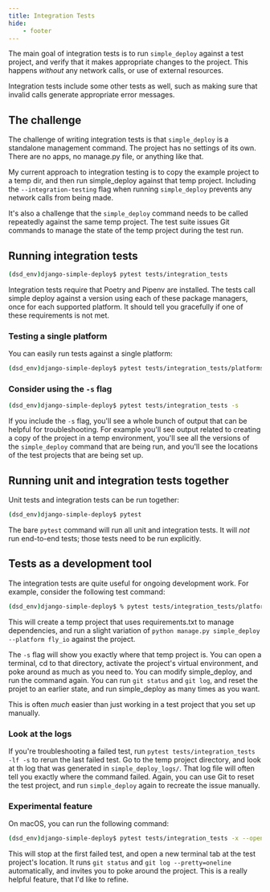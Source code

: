 ```yaml
---
title: Integration Tests
hide:
    - footer
---
```


The main goal of integration tests is to run `simple_deploy` against a test project, and verify that it makes appropriate changes to the project. This happens *without* any network calls, or use of external resources.

Integration tests include some other tests as well, such as making sure that invalid calls generate appropriate error messages.

The challenge
---

The challenge of writing integration tests is that `simple_deploy` is a standalone management command. The project has no settings of its own. There are no apps, no manage.py file, or anything like that.

My current approach to integration testing is to copy the example project to a temp dir, and then run simple_deploy against that temp project. Including the `--integration-testing` flag when running `simple_deploy` prevents any network calls from being made.

It's also a challenge that the `simple_deploy` command needs to be called repeatedly against the same temp project. The test suite issues Git commands to manage the state of the temp project during the test run.

Running integration tests
---

```sh
(dsd_env)django-simple-deploy$ pytest tests/integration_tests
```

Integration tests require that Poetry and Pipenv are installed. The tests call simple deploy against a version using each of these package managers, once for each supported platform. It should tell you gracefully if one of these requirements is not met.

### Testing a single platform

You can easily run tests against a single platform:

```sh
(dsd_env)django-simple-deploy$ pytest tests/integration_tests/platforms/fly_io
```

### Consider using the `-s` flag

```sh
(dsd_env)django-simple-deploy$ pytest tests/integration_tests -s
```

If you include the `-s` flag, you'll see a whole bunch of output that can be helpful for troubleshooting. For example you'll see output related to creating a copy of the project in a temp environment, you'll see all the versions of the `simple_deploy` command that are being run, and you'll see the locations of the test projects that are being set up.

Running unit and integration tests together
---

Unit tests and integration tests can be run together:

```sh
(dsd_env)django-simple-deploy$ pytest
```

The bare `pytest` command will run all unit and integration tests. It will *not* run end-to-end tests; those tests need to be run explicitly.

Tests as a development tool
---

The integration tests are quite useful for ongoing development work. For example, consider the following test command:

```sh
(dsd_env)django-simple-deploy$ % pytest tests/integration_tests/platforms/fly_io -k req_txt -s
```

This will create a temp project that uses requirements.txt to manage dependencies, and run a slight variation of `python manage.py simple_deploy --platform fly_io` against the project.

The `-s` flag will show you exactly where that temp project is. You can open a terminal, cd to that directory, activate the project's virtual environment, and poke around as much as you need to. You can modify simple_deploy, and run the command again. You can run `git status` and `git log`, and reset the projet to an earlier state, and run simple_deploy as many times as you want.

This is often *much* easier than just working in a test project that you set up manually.

### Look at the logs

If you're troubleshooting a failed test, run `pytest tests/integration_tests -lf -s` to rerun the last failed test. Go to the temp project directory, and look at th log that was generated in `simple_deploy_logs/`. That log file will often tell you exactly where the command failed. Again, you can use Git to reset the test project, and run `simple_deploy` again to recreate the issue manually.

### Experimental feature

On macOS, you can run the following command:

```sh
(dsd_env)django-simple-deploy$ pytest tests/integration_tests -x --open-test-project
```

This will stop at the first failed test, and open a new terminal tab at the test project's location. It runs `git status` and `git log --pretty=oneline` automatically, and invites you to poke around the project. This is a really helpful feature, that I'd like to refine.
